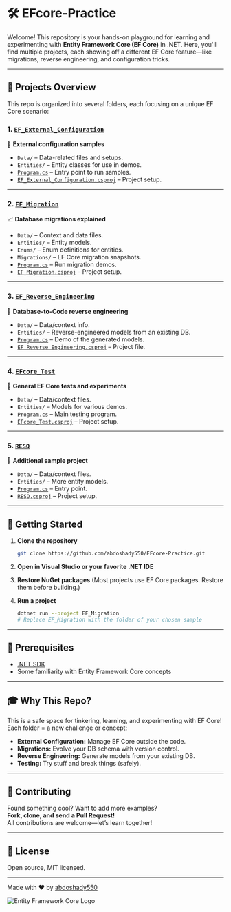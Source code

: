 # 🛠️ EFcore-Practice

Welcome! This repository is your hands-on playground for learning and experimenting with **Entity Framework Core (EF Core)** in .NET. Here, you'll find multiple projects, each showing off a different EF Core feature—like migrations, reverse engineering, and configuration tricks.

---

## 📂 Projects Overview

This repo is organized into several folders, each focusing on a unique EF Core scenario:

### 1. [`EF_External_Configuration`](EF_External_Configuration)
🔧 **External configuration samples**  
- `Data/` – Data-related files and setups.
- `Entities/` – Entity classes for use in demos.
- [`Program.cs`](EF_External_Configuration/Program.cs) – Entry point to run samples.
- [`EF_External_Configuration.csproj`](EF_External_Configuration/EF_External_Configuration.csproj) – Project setup.

---

### 2. [`EF_Migration`](EF_Migration)
📈 **Database migrations explained**  
- `Data/` – Context and data files.
- `Entities/` – Entity models.
- `Enums/` – Enum definitions for entities.
- `Migrations/` – EF Core migration snapshots.
- [`Program.cs`](EF_Migration/Program.cs) – Run migration demos.
- [`EF_Migration.csproj`](EF_Migration/EF_Migration.csproj) – Project setup.

---

### 3. [`EF_Reverse_Engineering`](EF_Reverse_Engineering)
🔄 **Database-to-Code reverse engineering**  
- `Data/` – Data/context info.
- `Entities/` – Reverse-engineered models from an existing DB.
- [`Program.cs`](EF_Reverse_Engineering/Program.cs) – Demo of the generated models.
- [`EF_Reverse_Engineering.csproj`](EF_Reverse_Engineering/EF_Reverse_Engineering.csproj) – Project file.

---

### 4. [`EFcore_Test`](EFcore_Test)
🧪 **General EF Core tests and experiments**  
- `Data/` – Data/context files.
- `Entities/` – Models for various demos.
- [`Program.cs`](EFcore_Test/Program.cs) – Main testing program.
- [`EFcore_Test.csproj`](EFcore_Test/EFcore_Test.csproj) – Project setup.

---

### 5. [`RESO`](RESO)
🎯 **Additional sample project**  
- `Data/` – Data/context files.
- `Entities/` – More entity models.
- [`Program.cs`](RESO/Program.cs) – Entry point.
- [`RESO.csproj`](RESO/RESO.csproj) – Project setup.

---

## 🚀 Getting Started

1. **Clone the repository**
   ```bash
   git clone https://github.com/abdoshady550/EFcore-Practice.git
   ```

2. **Open in Visual Studio or your favorite .NET IDE**

3. **Restore NuGet packages**
   (Most projects use EF Core packages. Restore them before building.)

4. **Run a project**
   ```bash
   dotnet run --project EF_Migration
   # Replace EF_Migration with the folder of your chosen sample
   ```

---

## 📝 Prerequisites

- [.NET SDK](https://dotnet.microsoft.com/download)
- Some familiarity with Entity Framework Core concepts

---

## 🎓 Why This Repo?

This is a safe space for tinkering, learning, and experimenting with EF Core!  
Each folder = a new challenge or concept:
- **External Configuration:** Manage EF Core outside the code.
- **Migrations:** Evolve your DB schema with version control.
- **Reverse Engineering:** Generate models from your existing DB.
- **Testing:** Try stuff and break things (safely).

---

## 🤝 Contributing

Found something cool? Want to add more examples?  
**Fork, clone, and send a Pull Request!**  
All contributions are welcome—let’s learn together!

---

## 📄 License

Open source, MIT licensed.

---

Made with ❤️ by [abdoshady550](https://github.com/abdoshady550)

![Entity Framework Core Logo](https://learn.microsoft.com/en-us/ef/core/media/ef-logo.png)
